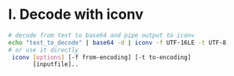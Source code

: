 # I. Decode with iconv 


```bash
# decode from text to base64 and pipe output to iconv
echo "text_to_decode" | base64 -d | iconv -f UTF-16LE -t UTF-8
# or use it directly
 iconv [options] [-f from-encoding] [-t to-encoding]
       [inputfile]..
```

